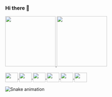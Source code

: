 ### Hi there 👋

<a href="https://github.com/mateus-junio">
    <img height="160em" src="https://github-readme-stats.vercel.app/api?username=mateus-junio&amp;show_icons=true&amp;theme=radical&amp;include_all_commits=true&amp;count_private=true" style="max-width: 100%;">
  <img height="160em" src="https://github-readme-stats.vercel.app/api/top-langs/?username=mateus-junio&amp;layout=compact&amp;langs_count=7&amp;theme=radical" style="max-width: 100%;">
    
  
<div style="display: inline_block"><br>    
    <img align="center" height="30" width="40" src="https://cdn.jsdelivr.net/gh/devicons/devicon/icons/html5/html5-original.svg"       />    
    <img align="center" height="30" width="40" src="https://cdn.jsdelivr.net/gh/devicons/devicon/icons/css3/css3-original.svg"       />  
    <img align="center" height="30" width="40" src="https://cdn.jsdelivr.net/gh/devicons/devicon/icons/nodejs/nodejs-original-wordmark.svg"       />
    <img align="center" height="30" width="40" src="https://cdn.jsdelivr.net/gh/devicons/devicon/icons/java/java-original-wordmark.svg"       />
    <img align="center" height="30" width="40" src="https://cdn.jsdelivr.net/gh/devicons/devicon/icons/git/git-original.svg"       />
    <img align="center"  height="30" width="40" src="https://cdn.jsdelivr.net/gh/devicons/devicon/icons/github/github-original.svg"       />    
</div>    
    
</a>

<a> ![Snake animation](https://github.com/mateus-junio/mateus-junio/blob/output/github-contribution-grid-snake.svg)  </a>
 

<!--
**mateus-junio/mateus-junio** is a ✨ _special_ ✨ repository because its `README.md` (this file) appears on your GitHub profile.

Here are some ideas to get you started:

- 🔭 I’m currently working on ...
- 🌱 I’m currently learning ...
- 👯 I’m looking to collaborate on ...
- 🤔 I’m looking for help with ...
- 💬 Ask me about ...
- 📫 How to reach me: ...
- 😄 Pronouns: ...
- ⚡ Fun fact: ...
-->


